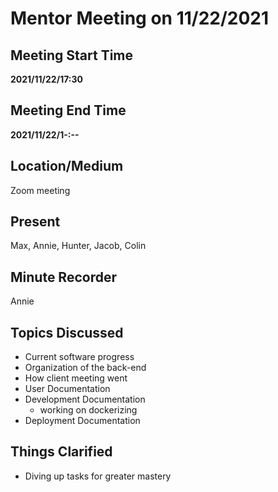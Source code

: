 # Mentor Meeting on 11/22/2021

## Meeting Start Time

**2021/11/22/17:30**

## Meeting End Time

**2021/11/22/1-:--**

## Location/Medium

Zoom meeting

## Present
Max, Annie, Hunter, Jacob, Colin

## Minute Recorder
Annie

## Topics Discussed
- Current software progress
- Organization of the back-end
- How client meeting went
- User Documentation
- Development Documentation
  - working on dockerizing 
- Deployment Documentation
  

## Things Clarified
- Diving up tasks for greater mastery 
